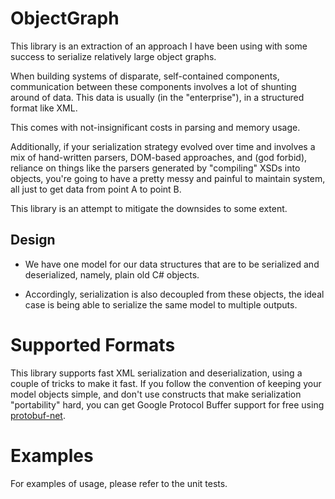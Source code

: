 ObjectGraph
===========

This library is an extraction of an approach I have been using with some success to serialize relatively
large object graphs.

When building systems of disparate, self-contained components, communication between these components
involves a lot of shunting around of data. This data is usually (in the "enterprise"), in a structured format 
like XML. 

This comes with not-insignificant costs in parsing and memory usage.

Additionally, if your serialization strategy evolved over time and involves a mix of hand-written parsers,
DOM-based approaches, and (god forbid), reliance on things like the parsers generated by
"compiling" XSDs into objects, you're going to have a pretty messy and painful to maintain system,
all just to get data from point A to point B.

This library is an attempt to mitigate the downsides to some extent.

Design
------

* We have one model for our data structures that are to be serialized and deserialized, namely, plain old
  C# objects.

* Accordingly, serialization is also decoupled from these objects, the ideal case is being able to serialize
  the same model to multiple outputs.


Supported Formats
=================

This library supports fast XML serialization and deserialization, using a couple of tricks to make it fast.
If you follow the convention of keeping your model objects simple, and don't use constructs that make
serialization "portability" hard, you can get Google Protocol Buffer support for free using 
[protobuf-net](http://code.google.com/p/protobuf-net).


Examples
========

For examples of usage, please refer to the unit tests.